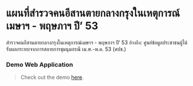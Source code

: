 # แผนที่สำรวจคนอีสานตายกลางกรุงในเหตุการณ์เมษาฯ - พฤษภาฯ ปี’ 53
 สำรวจคนอีสานตายกลางกรุงในเหตุการณ์เมษาฯ - พฤษภาฯ ปี’ 53 อ้างอิง: ศูนย์ข้อมูลประชาชนผู้ได้รับผลกระทบจากการสลายการชุมนุมกรณี เม.ษ.-พ.ค. 53 (ศปช.)

### Demo Web Application

> Check out the demo [here](https://aonwittawat.github.io/Redmap/).
